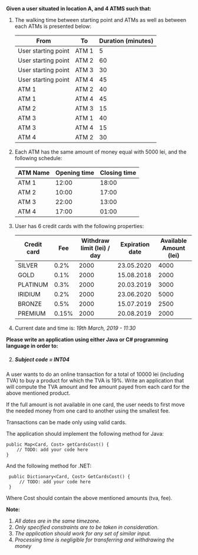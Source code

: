 **Given a user situated in location A, and 4 ATMS such that:**
1. The walking time between starting point and ATMs as well as between each ATMs is presented below:

    | From                 | To           | Duration (minutes) |
    |----------------------|--------------|--------------------|
    | User starting point  | ATM 1        | 5                  |
    | User starting point  | ATM 2        | 60                 |
    | User starting point  | ATM 3        | 30                 |
    | User starting point  | ATM 4        | 45                 |
    | ATM 1                | ATM 2        | 40                 |
    | ATM 1                | ATM 4        | 45                 |
    | ATM 2                | ATM 3        | 15                 |
    | ATM 3                | ATM 1        | 40                 |
    | ATM 3                | ATM 4        | 15                 |
    | ATM 4                | ATM 2        | 30                 |

2. Each ATM has the same amount of money equal with 5000 lei, and the following schedule:

    | ATM Name | Opening time | Closing time |
    |----------|--------------|--------------|
    | ATM 1    | 12:00        | 18:00        |
    | ATM 2    | 10:00        | 17:00        |
    | ATM 3    | 22:00        | 13:00        |
    | ATM 4    | 17:00        | 01:00        |

3. User has 6 credit cards with the following properties:

    | Credit card | Fee     | Withdraw limit (lei) / day  | Expiration date| Available Amount (lei)|
    |-------------|---------|-----------------------------|----------------|-----------------------|
    | SILVER      | 0.2%    | 2000                        | 23.05.2020     | 4000                  |
    | GOLD        | 0.1%    | 2000                        | 15.08.2018     | 2000                  |
    | PLATINUM    | 0.3%    | 2000                        | 20.03.2019     | 3000                  |
    | IRIDIUM     | 0.2%    | 2000                        | 23.06.2020     | 5000                  |
    | BRONZE      | 0.5%    | 2000                        | 15.07.2019     | 2500                  |
    | PREMIUM     | 0.15%   | 2000                        | 20.08.2019     | 2000                  |

4. Current date and time is: *19th March, 2019 - 11:30*

**Please write an application using either Java or C# programming language in order to:**

2. <h5>Subject code = INT04 </h5>
 A user wants to do an online transaction for a total of 10000 lei (including TVA) to buy a product for which the TVA is 19%.
 Write an application that will compute the TVA amount and fee amount payed from each card for the above mentioned product.
 
 If the full amount is not available in one card, the user needs to first move the needed money from
 one card to another using the smallest fee.
 
 Transactions can be made only using valid cards. 
 
 The application should implement the following method for Java:

    public Map<Card, Cost> getCardsCost() {
        // TODO: add your code here
    }

 And the following method for .NET: 
 
     public Dictionary<Card, Cost> GetCardsCost() {
         // TODO: add your code here
     }
 
 Where Cost should contain the above mentioned amounts (tva, fee).

**Note:**

1. *All dates are in the same timezone.*
2. *Only specified constraints are to be taken in consideration.*
3. *The application should work for any set of similar input.*
4. *Processing time is negligible for transferring and withdrawing the money*